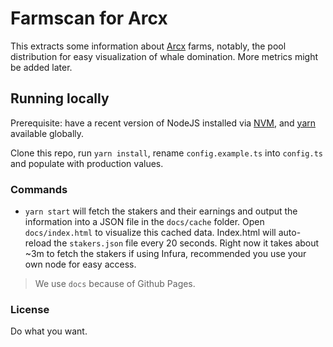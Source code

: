 # Farmscan for Arcx

This extracts some information about [Arcx](https://arcx.money) farms, notably, the pool distribution for easy visualization of whale domination. More metrics might be added later.

## Running locally

Prerequisite: have a recent version of NodeJS installed via [NVM](http://nvm.sh/), and [yarn](https://classic.yarnpkg.com/lang/en/) available globally.

Clone this repo, run `yarn install`, rename `config.example.ts` into `config.ts` and populate with production values.

### Commands

- `yarn start` will fetch the stakers and their earnings and output the information into a JSON file in the `docs/cache` folder. Open `docs/index.html` to visualize this cached data. Index.html will auto-reload the `stakers.json` file every 20 seconds. Right now it takes about ~3m to fetch the stakers if using Infura, recommended you use your own node for easy access.

> We use `docs` because of Github Pages.

### License

Do what you want.
